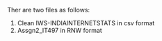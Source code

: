 Ther are two files as follows:
1. Clean IWS-INDIAINTERNETSTATS in csv format
2. Assgn2_IT497 in RNW format